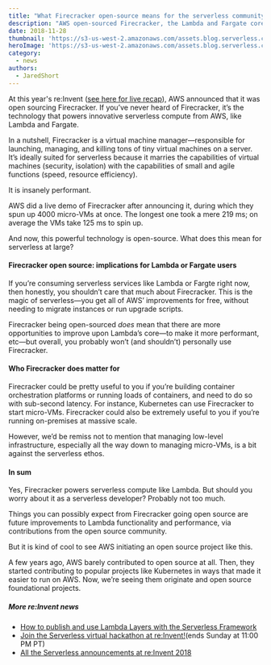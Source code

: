 ```yaml
---
title: "What Firecracker open-source means for the serverless community"
description: "AWS open-sourced Firecracker, the Lambda and Fargate core. Here’s what it means for the serverless community."
date: 2018-11-28
thumbnail: 'https://s3-us-west-2.amazonaws.com/assets.blog.serverless.com/reinvent/reinvent-updates-thumb.png'
heroImage: 'https://s3-us-west-2.amazonaws.com/assets.blog.serverless.com/reinvent/reinvent-updates-header1.gif'
category:
  - news
authors: 
  - JaredShort
---
```


At this year's re:Invent ([see here for live recap](https://serverless.com/blog/reinvent-2018-serverless-announcements/)), AWS announced that it was open sourcing Firecracker. If you’ve never heard of Firecracker, it’s the technology that powers innovative serverless compute from AWS, like Lambda and Fargate.

In a nutshell, Firecracker is a virtual machine manager—responsible for launching, managing, and killing tons of tiny virtual machines on a server. It’s ideally suited for serverless because it marries the capabilities of virtual machines (security, isolation) with the capabilities of small and agile functions (speed, resource efficiency).

It is insanely performant.

AWS did a live demo of Firecracker after announcing it, during which they spun up 4000 micro-VMs at once. The longest one took a mere 219 ms; on average the VMs take 125 ms to spin up.

And now, this powerful technology is open-source. What does this mean for serverless at large?

#### Firecracker open source: implications for Lambda or Fargate users

If you’re consuming serverless services like Lambda or Fargte right now, then honestly, you shouldn’t care that much about Firecracker. This is the magic of serverless—you get all of AWS’ improvements for free, without needing to migrate instances or run upgrade scripts.

Firecracker being open-sourced *does* mean that there are more opportunities to improve upon Lambda’s core—to make it more performant, etc—but overall, you probably won’t (and shouldn’t) personally use Firecracker.

#### Who Firecracker does matter for

Firecracker could be pretty useful to you if you’re building container orchestration platforms or running loads of containers, and need to do so with sub-second latency. For instance, Kubernetes can use Firecracker to start micro-VMs. Firecracker could also be extremely useful to you if you’re running on-premises at massive scale.

However, we’d be remiss not to mention that managing low-level infrastructure, especially all the way down to managing micro-VMs, is a bit against the serverless ethos.

#### In sum

Yes, Firecracker powers serverless compute like Lambda. But should you worry about it as a serverless developer? Probably not too much.

Things you can possibly expect from Firecracker going open source are future improvements to Lambda functionality and performance, via contributions from the open source community. 

But it is kind of cool to see AWS initiating an open source project like this.

A few years ago, AWS barely contributed to open source at all. Then, they started contributing to popular projects like Kubernetes in ways that made it easier to run on AWS. Now, we’re seeing them originate and open source foundational projects.

##### More re:Invent news

* [How to publish and use Lambda Layers with the Serverless Framework](https://serverless.com/blog/publish-aws-lambda-layers-serverless-framework/)
* [Join the Serverless virtual hackathon at re:Invent!](https://serverless.com/blog/no-server-november-reinvent-hackathon/)(ends Sunday at 11:00 PM PT)
* [All the Serverless announcements at re:Invent 2018](https://serverless.com/blog/reinvent-2018-serverless-announcements/)
